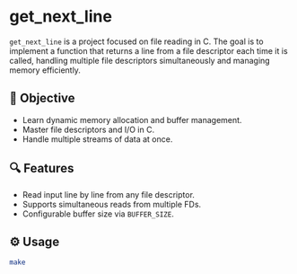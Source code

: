 # get_next_line

`get_next_line` is a project focused on file reading in C. The goal is to implement a function that returns a line from a file descriptor each time it is called, handling multiple file descriptors simultaneously and managing memory efficiently.

## 🎯 Objective

- Learn dynamic memory allocation and buffer management.
- Master file descriptors and I/O in C.
- Handle multiple streams of data at once.

## 🔍 Features

- Read input line by line from any file descriptor.
- Supports simultaneous reads from multiple FDs.
- Configurable buffer size via `BUFFER_SIZE`.

## ⚙️ Usage

```bash
make
